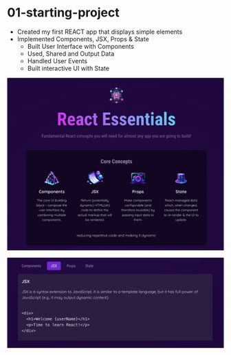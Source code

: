 # 01-starting-project

- Created my first REACT app that displays simple elements
- Implemented Components, JSX, Props & State
  - Built User Interface with Components
  - Used, Shared and Output Data
  - Handled User Events
  - Built interactive UI with State

![plot](./01-starting-project/src/assets/screenshot1.png)

![plot](./01-starting-project/src/assets/screenshot2.png)
